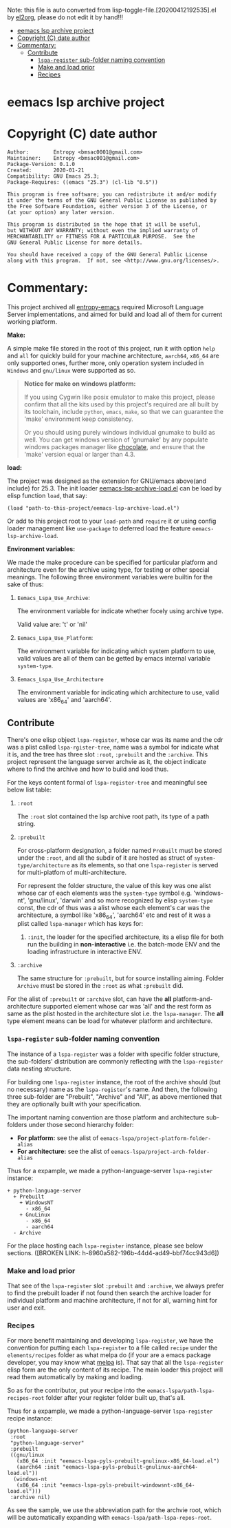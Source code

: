 Note: this file is auto converted from lisp-toggle-file.[20200412192535].el by [el2org](https://github.com/tumashu/el2org), please do not edit it by hand!!!

- [eemacs lsp archive project](#orgfa9e0e6)
- [Copyright (C) date  author](#org2bf22fa)
- [Commentary:](#h-b5013db2-37a9-44de-9327-05b17e760dbc)
  - [Contribute](#h-8c8344df-e341-4183-9e06-cec26bd8bb43)
    - [`lspa-register` sub-folder naming convention](#h-58d05c1a-62a2-44c4-be4f-1de662fe190b)
    - [Make and load prior](#h-7f5311d9-9ff0-4cb4-96f0-8775fd135246)
    - [Recipes](#h-8960a582-196b-44d4-ad49-bbf74cc943d6)


<a id="orgfa9e0e6"></a>

# eemacs lsp archive project


<a id="org2bf22fa"></a>

# Copyright (C) date  author

    Author:        Entropy <bmsac0001@gmail.com>
    Maintainer:    Entropy <bmsac001@gmail.com>
    Package-Version: 0.1.0
    Created:       2020-01-21
    Compatibility: GNU Emacs 25.3;
    Package-Requires: ((emacs "25.3") (cl-lib "0.5"))

    This program is free software; you can redistribute it and/or modify
    it under the terms of the GNU General Public License as published by
    the Free Software Foundation, either version 3 of the License, or
    (at your option) any later version.

    This program is distributed in the hope that it will be useful,
    but WITHOUT ANY WARRANTY; without even the implied warranty of
    MERCHANTABILITY or FITNESS FOR A PARTICULAR PURPOSE.  See the
    GNU General Public License for more details.

    You should have received a copy of the GNU General Public License
    along with this program.  If not, see <http://www.gnu.org/licenses/>.


<a id="h-b5013db2-37a9-44de-9327-05b17e760dbc"></a>

# Commentary:

This project archived all [entropy-emacs](https://github.com/c0001/entropy-emacs.git) required Microsoft Language Server implementations, and aimed for build and load all of them for current working platform.

**Make:**

A simple make file stored in the root of this project, run it with option `help` and `all` for quickly build for your machine architecture, `aarch64`, `x86_64` are only supported ones, further more, only operation system included in `Windows` and `gnu/linux` were supported as so.

> **Notice for make on windows platform:**
>
> If you using Cygwin like posix emulator to make this project, please confirm that all the kits used by this project's required are all built by its toolchain, include `python`, `emacs`, `make`, so that we can guarantee the 'make' environment keep consistency.
>
> Or you should using purely windows individual gnumake to build as well. You can get windows version of 'gnumake' by any populate windows packages manager like [chocolate](https://chocolatey.org/), and ensure that the 'make' version equal or larger than 4.3.

**load:**

The project was designed as the extension for GNU/emacs above(and include) for 25.3. The init loader [eemacs-lsp-archive-load.el](eemacs-lsp-archive-load.el) can be load by elisp function `load`, that say:

```elisp
(load "path-to-this-project/eemacs-lsp-archive-load.el")
```

Or add to this project root to your `load-path` and `require` it or using config loader management like `use-package` to deferred load the feature `eemacs-lsp-archive-load`.

**Environment variables:**

We made the make procedure can be specified for particular platform and architecture even for the archive using type, for testing or other special meanings. The following three environment variables were builtin for the sake of thus:

1.  `Eemacs_Lspa_Use_Archive`:

    The environment variable for indicate whether focely using archive type.

    Valid value are: 't' or 'nil'

2.  `Eemacs_Lspa_Use_Platform`:

    The environment variable for indicating which system platform to use, valid values are all of them can be getted by emacs internal variable `system-type`.

3.  `Eemacs_Lspa_Use_Architecture`

    The environment variable for indicating which architecture to use, valid values are 'x86<sub>64</sub>' and 'aarch64'.


<a id="h-8c8344df-e341-4183-9e06-cec26bd8bb43"></a>

## Contribute

There's one elisp object `lspa-register`, whose car was its name and the cdr was a plist called `lspa-rgister-tree`, name was a symbol for indicate what it is, and the tree has three slot `:root`, `:prebuilt` and the `:archive`. This project represent the language server archvie as it, the object indicate where to find the archive and how to build and load thus.

For the keys content formal of `lspa-register-tree` and meaningful see below list table:

1.  `:root`

    The `:root` slot contained the lsp archive root path, its type of a path string.

2.  `:prebuilt`

    For cross-platform designation, a folder named `PreBuilt` must be stored under the `:root`, and all the subdir of it are hosted as struct of `system-type/architecture` as its elements, so that one `lspa-register` is served for multi-platfom of multi-architecture.

    For represent the folder structure, the value of this key was one alist whose car of each elements was the `system-type` symbol e.g. 'windows-nt', 'gnu/linux', 'darwin' and so more recognized by elisp `system-type` const, the cdr of thus was a alist whose each element's car was the architecture, a symbol like 'x86<sub>64</sub>', 'aarch64' etc and rest of it was a plist called `lspa-manager` which has keys for:

    1.  `:init`, the loader for the specified architecture, its a elisp file for both run the building in **non-interactive** i.e. the batch-mode ENV and the loading infrastructure in interactive ENV.

3.  `:archive`

    The same structure for `:prebuilt`, but for source installing aiming. Folder `Archive` must be stored in the `:root` as what `:prebuilt` did.

For the alist of `:prebuilt` or `:archive` slot, can have the **all** platform-and-architecture supported element whose car was 'all' and the rest form as same as the plist hosted in the architecture slot i.e. the `lspa-manager`. The **all** type element means can be load for <span class="underline">whatever platform and architecture</span>.


<a id="h-58d05c1a-62a2-44c4-be4f-1de662fe190b"></a>

### `lspa-register` sub-folder naming convention

The instance of a `lspa-register` was a folder with specific folder structure, the sub-folders' distribution are commonly reflecting with the `lspa-register` data nesting structure.

For building one `lspa-register` instance, the root of the archive should (but no necessary) name as the `lspa-register`'s name. And then, the following three sub-folder are "Prebuilt", "Archive" and "All", as above mentioned that they are optionally built with your specification.

The important naming convention are those platform and architecture sub-folders under those second hierarchy folder:

-   **For platform:** see the alist of `eemacs-lspa/project-platform-folder-alias`
-   **For architecture:** see the alist of `eemacs-lspa/project-arch-folder-alias`

Thus for a expample, we made a python-language-server `lspa-register` instance:

    + python-language-server
      + Prebuilt
        + WindowsNT
          - x86_64
        + GnuLinux
          - x86_64
          - aarch64
      - Archive

For the place hosting each `lspa-register` instance, please see below sections. ([BROKEN LINK: h-8960a582-196b-44d4-ad49-bbf74cc943d6])


<a id="h-7f5311d9-9ff0-4cb4-96f0-8775fd135246"></a>

### Make and load prior

That see of the `lspa-register` slot `:prebuilt` and `:archive`, we always prefer to find the prebuilt loader if not found then search the archive loader for individual platform and machine architecture, if not for all, warning hint for user and exit.


<a id="h-8960a582-196b-44d4-ad49-bbf74cc943d6"></a>

### Recipes

For more benefit maintaining and developing `lspa-register`, we have the convention for putting each `lspa-register` to a file called `recipe` under the `elements/recipes` folder as what melpa do (if your are a emacs package developer, you may know what [melpa](https://melpa.org/) is). That say that all the `lspa-register` elisp form are the only content of its recipe. The main loader this project will read them automatically by making and loading.

So as for the contributor, put your recipe into the `eemacs-lspa/path-lspa-recipes-root` folder after your register folder built up, that's all.

Thus for a expample, we made a python-language-server `lspa-register` recipe instance:

```emacs-lisp
(python-language-server
 :root
 "python-language-server"
 :prebuilt
 ((gnu/linux
   (x86_64 :init "eemacs-lspa-pyls-prebuilt-gnulinux-x86_64-load.el")
   (aarch64 :init "eemacs-lspa-pyls-prebuilt-gnulinux-aarch64-load.el"))
  (windows-nt
   (x86_64 :init "eemacs-lspa-pyls-prebuilt-windowsnt-x86_64-load.el")))
 :archive nil)
```

As see the sample, we use the abbreviation path for the archvie root, which will be automatically expanding with `eemacs-lspa/path-lspa-repos-root`.


<a id="org5ff836e"></a>
